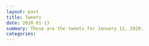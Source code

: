 ```yaml
---
layout: post
title: Tweets
date: 2020-01-13
summary: These are the tweets for January 13, 2020.
categories:
---
```


